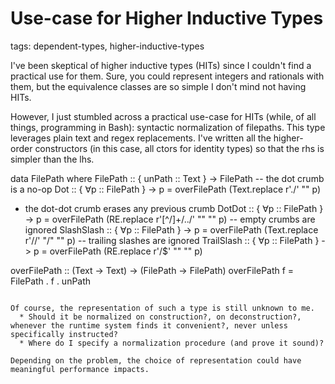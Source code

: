 # Use-case for Higher Inductive Types
tags: dependent-types, higher-inductive-types

I've been skeptical of higher inductive types (HITs) since I couldn't find a practical use for them.
Sure, you could represent integers and rationals with them, but the equivalence classes are so simple I don't mind not having HITs.

However, I just stumbled across a practical use-case for HITs (while, of all things, programming in Bash):
  syntactic normalization of filepaths.
This type leverages plain text and regex replacements.
I've written all the higher-order constructors (in this case, all ctors for identity types)
  so that the rhs is simpler than the lhs.

data FilePath where
  FilePath :: { unPath :: Text } -> FilePath
  -- the dot crumb is a no-op
  Dot :: { ∀p :: FilePath } -> p = overFilePath (Text.replace r'./' "" p)
  - the dot-dot crumb erases any previous crumb
  DotDot :: { ∀p :: FilePath } -> p = overFilePath (RE.replace r'[^/]+/\.\./' "" "" p)
  -- empty crumbs are ignored
  SlashSlash :: { ∀p :: FilePath } -> p = overFilePath (Text.replace r'//' "/" "" p)
  -- trailing slashes are ignored
  TrailSlash :: { ∀p :: FilePath } -> p = overFilePath (RE.replace r'/$' "" "" p)

overFilePath :: (Text -> Text) -> (FilePath -> FilePath)
overFilePath f = FilePath . f . unPath
```

Of course, the representation of such a type is still unknown to me.
  * Should it be normalized on construction?, on deconstruction?, whenever the runtime system finds it convenient?, never unless specifically instructed?
  * Where do I specify a normalization procedure (and prove it sound)?

Depending on the problem, the choice of representation could have meaningful performance impacts.
